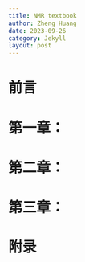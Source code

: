```yaml
---
title: NMR textbook
author: Zheng Huang
date: 2023-09-26
category: Jekyll
layout: post
---
```


# 前言

# 第一章：

# 第二章：

# 第三章：

# 附录

